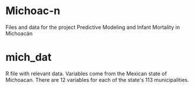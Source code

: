 # Michoac-n
Files and data for the project Predictive Modeling and Infant Mortality in Michoacán

# mich_dat

R file with relevant data. Variables come from the Mexican state of Michoacan. There are 12 variables for each of the state's 113 municipalities. 
